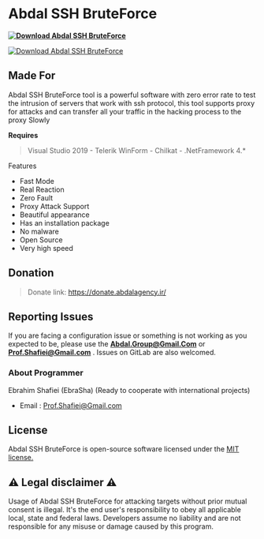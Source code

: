 # Abdal SSH BruteForce

**[![Download  Abdal SSH BruteForce](https://img.shields.io/sourceforge/dt/abdal-ssh-bruteforce.svg)](https://sourceforge.net/projects/abdal-ssh-bruteforce/files/latest/download)**

[![Download  Abdal SSH BruteForce](https://a.fsdn.com/con/app/sf-download-button)](https://sourceforge.net/projects/abdal-ssh-bruteforce/files/latest/download)

## Made For 

Abdal SSH BruteForce tool is a powerful software with zero error rate to test the intrusion of servers that work with ssh protocol, this tool supports proxy for attacks and can transfer all your traffic in the hacking process to the proxy Slowly


**Requires**
> Visual Studio 2019 - Telerik WinForm - Chilkat - .NetFramework 4.*
>


Features

- Fast Mode
- Real Reaction
- Zero Fault
- Proxy Attack Support
- Beautiful appearance
- Has an installation package
- No malware
- Open Source
- Very high speed

## Donation 
> Donate link: https://donate.abdalagency.ir/ 


## Reporting Issues

If you are facing a configuration issue or something is not working as you expected to be, please use the **Abdal.Group@Gmail.Com** or **Prof.Shafiei@Gmail.com** . Issues on GitLab are also welcomed.




### About Programmer
Ebrahim Shafiei (EbraSha) (Ready to cooperate with international projects)
  - Email : Prof.Shafiei@Gmail.com


## License
Abdal SSH BruteForce is open-source software licensed under the [MIT license.](https://choosealicense.com/licenses/mit/)


## ⚠️ Legal disclaimer ⚠️

Usage of Abdal SSH BruteForce for attacking targets without prior mutual consent is illegal. It's the end user's responsibility to obey all applicable local, state and federal laws. Developers assume no liability and are not responsible for any misuse or damage caused by this program.




